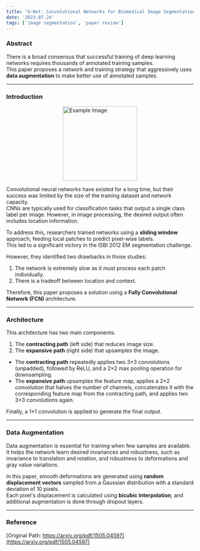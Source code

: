 ```yaml
---
title: 'U-Net: Convolutional Networks for Biomedical Image Segmentation'
date: '2023.07.24'
tags: ['image segmentation', 'paper review']
---
```


### Abstract

There is a broad consensus that successful training of deep learning networks requires thousands of annotated training samples.  
This paper proposes a network and training strategy that aggressively uses __data augmentation__ to make better use of annotated samples.

---

### Introduction

<img src="https://velog.velcdn.com/images/ski06043/post/b511143f-72d1-411e-b279-bddcdeb6259f/image.png" alt="Example Image" style="display: block; margin: 0 auto; height:200;" />

Convolutional neural networks have existed for a long time, but their success was limited by the size of the training dataset and network capacity.  
CNNs are typically used for classification tasks that output a single class label per image. However, in image processing, the desired output often includes location information.

To address this, researchers trained networks using a __sliding window__ approach, feeding local patches to predict pixel-wise labels.  
This led to a significant victory in the ISBI 2012 EM segmentation challenge.

However, they identified two drawbacks in those studies:  
1. The network is extremely slow as it must process each patch individually.  
2. There is a tradeoff between location and context.

Therefore, this paper proposes a solution using a __Fully Convolutional Network (FCN)__ architecture.

---

### Architecture

This architecture has two main components:  
1. The __contracting path__ (left side) that reduces image size.  
2. The __expansive path__ (right side) that upsamples the image.

- The __contracting path__ repeatedly applies two 3×3 convolutions (unpadded), followed by ReLU, and a 2×2 max pooling operation for downsampling.  
- The __expansive path__ upsamples the feature map, applies a 2×2 convolution that halves the number of channels, concatenates it with the corresponding feature map from the contracting path, and applies two 3×3 convolutions again.

Finally, a 1×1 convolution is applied to generate the final output.

---

### Data Augmentation

Data augmentation is essential for training when few samples are available.  
It helps the network learn desired invariances and robustness, such as invariance to translation and rotation, and robustness to deformations and gray value variations.

In this paper, smooth deformations are generated using __random displacement vectors__ sampled from a Gaussian distribution with a standard deviation of 10 pixels.  
Each pixel's displacement is calculated using __bicubic interpolation__, and additional augmentation is done through dropout layers.

---

### Reference

[Original Path: https://arxiv.org/pdf/1505.04597](https://arxiv.org/pdf/1505.04597)
